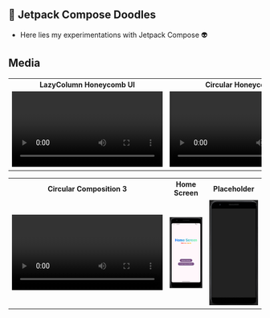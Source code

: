 ## 🎨 Jetpack Compose Doodles
- Here lies my experimentations with Jetpack Compose 👽

## Media
<table style="width:100%">
  <tr>
    <th>LazyColumn Honeycomb UI</th>
    <th>Circular Honeycomb UI</th>
    <th>Circular Composition 2</th>
  </tr>
  <tr>
    <td><video src="media/honeycomb.mp4" alt="honeycomb screen"/></td>
    <td><video src="media/circular_honeycomb.mp4"  alt="circular honeycomb screen"/></td>
    <td><video src="media/circular_honeycomb_2.mp4"  alt="circular honeycomb 2"/></td>
  </tr>
</table>

<table style="width:100%">
  <tr>
    <th>Circular Composition 3</th>
    <th>Home Screen</th>
    <th>Placeholder</th>
  </tr>
  <tr>
    <td><video src="media/circular_honeycomb_3.mp4"  alt="circular honeycomb 3"/></td>
    <td><img src="media/home_screen.png"  alt="home_page"/></td>
    <td><img src="media/placeholder.png"  alt="placeholder"/></td>
  </tr>
</table>

